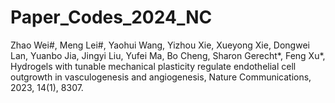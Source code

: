 # Paper_Codes_2024_NC
Zhao Wei#, Meng Lei#, Yaohui Wang, Yizhou Xie, Xueyong Xie, Dongwei Lan, Yuanbo Jia, Jingyi Liu, Yufei Ma, Bo Cheng, Sharon Gerecht*, Feng Xu*, Hydrogels with tunable mechanical plasticity regulate endothelial cell outgrowth in vasculogenesis and angiogenesis, Nature Communications, 2023, 14(1), 8307.
